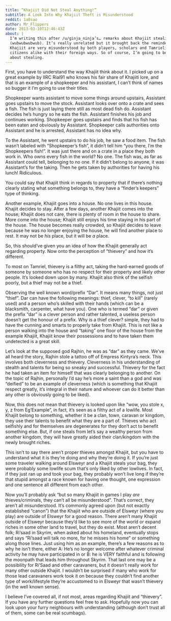 ```yaml
---
title: “Khajiit Did Not Steal Anything!”
subtitle: A Look Into Why Khajiit Theft is Misunderstood
reddit: 1a0sao
author: Mr_Flippers
date: 2013-03-10T12:46:43Z
about: |
  I’m writing this after /u/ginja_ninja’s… remarks about Khajiit stealing
  (wubwubwubwub). It’s really unrelated but it brought back the reminder that
  Khajiit are very misunderstood by both players, scholars and Tamrielic
  citizens alike with their foreign ways. So of course, I’m going to be talking
  about stealing.
---
```


First, you have to understand the way Khajiit think about it. I picked up on a
great example by IIRC Rial91 who knows his fair share of Khajiiti lore, and that
is an example of a shopkeeper and his assistant, I can’t think of names so bugger
it I’m going to use their titles.

Shopkeeper wants assistant to move some things around upstairs, Assistant goes
upstairs to move the stock. Assistant looks over onto a crate and sees a fish.
The fish is just laying there still as most dead fish do. Assistant decides he’s
hungry so he eats the fish. Assistant finishes his job and continues working.
Shopkeeper goes upstairs and finds that his fish has been eaten and obviously by
Assistant. Shopkeeper calls authorities onto Assistant and he is arrested,
Assistant has no idea why.

To the Assistant, he went upstairs to do his job, he saw a food item. The fish
wasn’t labeled with “Shopkeeper’s fish”, it didn’t tell him “you there, I’m the
Shopkeepers fish!”. It was just there and on a crate in a place they both work
in. Who owns every fish in the world? No one. The fish was, as far as Assistant
could tell, belonging to no one. If it didn’t belong to anyone, it was
Assistant’s for the taking. Then he gets taken by authorities for having his
lunch! Ridiculous.

You could say that Khajiit think in regards to property that if there’s nothing
clearly stating what something belongs to, they have a “finder’s keepers” type
of thinking.

Another example, Khajiit goes into a house. No one lives in this house. Khajiit
decides to stay. After a few days, another Khajiit comes into the house; Khajiit
does not care, there is plenty of room in the house to share. More come into the
house; Khajiit still enjoys his time staying in his part of the house. The house
becomes really crowded, so Khajiit decides to leave because he was no longer
enjoying the house, he will find another place to rest. It may not be *his*
place, but it will be *a* place.

So, this should’ve given you an idea of how the Khajiit generally act regarding
property. Now onto the perception of “thievery” and how it’s different.

To most on Tamriel, thievery is a filthy act, taking the hard-earned goods of
someone by someone who has no respect for their property and likely other
people. It’s looked down upon by many. Khajiit also think of the selfish poorly,
but a thief may not be a thief.

Observing the well known word/prefix “Dar”. It means many things, not just
“thief”. Dar can have the following meanings: thief, clever, “to kill” (rarely
used) and a person who’s skilled with their hands (which can be a blacksmith,
carpenter, what have you). One who is termed “dar” or given the prefix “dar” is
a clever person and rather talented, a useless person doesn’t get the honour of
a prefix. Why is a thief clever? simple, they had to have the cunning and smarts
to properly take from Khajiit. This is not like a person walking into the house
and “taking” one floor of the house from the example Khajiit, Khajiit know their
possessions and to have taken them undetected is a great skill.

Let’s look at the supposed god Rajhin, he was as “dar” as they came. We’ve all
heard the story, Rajhin stole a tattoo off of Empress Kintyra’s neck. This
involves both cleverness and thievery. Cleverness in his understanding of
stealth and talents for being so sneaky and successful. Thievery for the fact he
had taken an item for himself that was clearly belonging to another. On the
topic of Rajhin, personally I’d say he’s more a saint than a god and was
“deified” to be an example of cleverness (which is something that Khajiit
respect greatly, it’s integral in their nature and whoever can do it better
than any other is obviously going to be liked).

Now, this does not mean that thievery is looked upon like “wow, you stole x, y,
z from Eg’Example”, in fact, it’s seen as a filthy act of a lowlife. Most
Khajiit belong to something, whether it be a clan, town, caravan or kingdom,
they use their talents to benefit what they are a part of. Thieves who act
selfishly and for themselves are degenerates for they don’t act to benefit
something else. But, if one steals from let’s say a wealthy person from another
kingdom, they will have greatly aided their clan/kingdom with the newly brought
riches.

This isn’t to say there aren’t proper thieves amongst Khajiit, but you have to
understand what it is they’re doing and why they’re doing it. If you’re just
some traveler walking around Elsweyr and a Khajiit steals your bag, they were
probably some lowlife scum that’s only liked by other lowlives. In fact, if they
just ran up and took your bag, they probably won’t live long if they’re that
stupid amongst a race known for having one thought, one expression and one
sentence all different from each other.

Now you’ll probably ask “but so many Khajiit in games I play *are*
thieves/criminals, they can’t all be misunderstood”. That’s correct, they aren’t
all misunderstood. It’s commonly agreed upon (but not exactly established
“canon”) that the Khajiit who are outside of Elsweyr (where you play) are
outside of Elsweyr for a good reason. There aren’t many Khajiit outside of
Elsweyr because they’d like to see more of the world or expand riches in some
other land to travel, but they do exist. Most aren’t decent folk; Ri’saad in
Skyrim, when asked about his homeland, eventually stops and says “Ri’saad will
talk no more, for he misses his home” or something along those lines. Just using
him as an example, there’s a few reasons as to why he isn’t there, either A:
He’s no longer welcome after whatever criminal activity he may have participated
in or B: he is VERY faithful and is following the moonpath that leads him
throughout Skyrim. That last one may be a possibility for Ri’Saad and other
caravaners, but it doesn’t really work for many other outside Khajiit. I
wouldn’t be surprised if many who work for those lead caravaners work took it on
because they couldn’t find another type of work/lifestyle they’re accustomed to
in Elsweyr that wasn’t thievery (in the well known sense).

I believe I’ve covered all, if not most, areas regarding Khajiit and “thievery”.
If you have any further questions feel free to ask. Hopefully now you can look
upon your furry neighbours with understanding (although don’t trust all of them,
some can be real scumbags).
